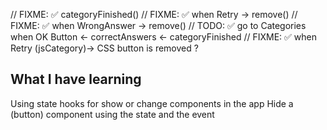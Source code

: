 // FIXME: ✅ categoryFinished() 
// FIXME: ✅ when Retry -> remove(<categoryFinished/>)
// FIXME: ✅ when WrongAnswer -> remove(<categories/>) 
// TODO:  ✅ go to Categories when OK Button <- correctAnswers <- categoryFinished
// FIXME: ✅ when Retry (jsCategory)-> CSS button is removed ?




## What I have learning

Using state hooks for show or change components in the app
Hide a (button) component using the state and the event

